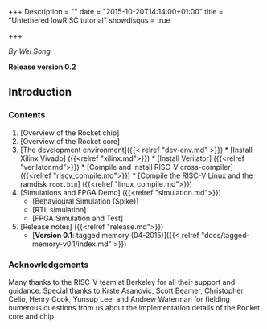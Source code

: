 +++
Description = ""
date = "2015-10-20T14:14:00+01:00"
title = "Untethered lowRISC tutorial"
showdisqus = true

+++

_By Wei Song_

**Release version 0.2**

## Introduction

### Contents

  1. [Overview of the Rocket chip]
  2. [Overview of the Rocket core]
  3. [The development environment]({{< relref "dev-env.md" >}})
    * [Install Xilinx Vivado] ({{<relref "xilinx.md">}})
    * [Install Verilator] ({{<relref "verilator.md">}})
    * [Compile and install RISC-V cross-compiler] ({{<relref "riscv_compile.md">}})
    * [Compile the RISC-V Linux and the ramdisk `root.bin`] ({{<relref "linux_compile.md">}})
  4. [Simulations and FPGA Demo] ({{<relref "simulation.md">}})
     * [Behavioural Simulation (Spike)]
     * [RTL simulation]
     * [FPGA Simulation and Test]
  6. [Release notes] ({{<relref "release.md">}})
     * [**Version 0.1**: tagged memory (04-2015)]({{< relref "docs/tagged-memory-v0.1/index.md" >}})

### Acknowledgements

Many thanks to the RISC-V team at Berkeley for all their support and
guidance. Special thanks to
Krste Asanović,
Scott Beamer,
Christopher Celio,
Henry Cook,
Yunsup Lee,
and
Andrew Waterman
for fielding numerous questions from us about the implementation
details of the Rocket core and chip.
